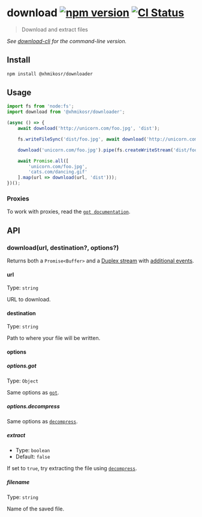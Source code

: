 # download [![npm version](https://img.shields.io/npm/v/@xhmikosr/downloader?logo=npm&logoColor=fff)](https://www.npmjs.com/package/@xhmikosr/downloader) [![CI Status](https://img.shields.io/github/actions/workflow/status/XhmikosR/download/ci.yml?branch=master&label=CI&logo=github)](https://github.com/XhmikosR/download/actions/workflows/ci.yml?query=branch%3Amaster)

> Download and extract files

*See [download-cli](https://github.com/kevva/download-cli) for the command-line version.*


## Install

```sh
npm install @xhmikosr/downloader
```


## Usage

```js
import fs from 'node:fs';
import download from '@xhmikosr/downloader';

(async () => {
	await download('http://unicorn.com/foo.jpg', 'dist');

	fs.writeFileSync('dist/foo.jpg', await download('http://unicorn.com/foo.jpg'));

	download('unicorn.com/foo.jpg').pipe(fs.createWriteStream('dist/foo.jpg'));

	await Promise.all([
		'unicorn.com/foo.jpg',
		'cats.com/dancing.gif'
	].map(url => download(url, 'dist')));
})();
```

### Proxies

To work with proxies, read the [`got documentation`](https://github.com/sindresorhus/got#proxies).


## API

### download(url, destination?, options?)

Returns both a `Promise<Buffer>` and a [Duplex stream](https://nodejs.org/api/stream.html#stream_class_stream_duplex) with [additional events](https://github.com/sindresorhus/got#streams-1).

#### url

Type: `string`

URL to download.

#### destination

Type: `string`

Path to where your file will be written.

#### options

##### options.got

Type: `Object`

Same options as [`got`](https://github.com/sindresorhus/got#options).

##### options.decompress

Same options as [`decompress`](https://github.com/XhmikosR/decompress#options).

##### extract

* Type: `boolean`
* Default: `false`

If set to `true`, try extracting the file using [`decompress`](https://github.com/XhmikosR/decompress).

##### filename

Type: `string`

Name of the saved file.
